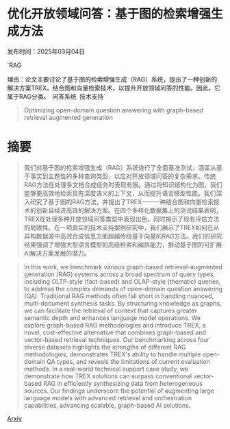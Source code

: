 # 优化开放领域问答：基于图的检索增强生成方法

发布时间：2025年03月04日

`RAG

理由：论文主要讨论了基于图的检索增强生成（RAG）系统，提出了一种创新的解决方案TREX，结合图和向量检索技术，以提升开放领域问答的性能。因此，它属于RAG分类。` `问答系统` `技术支持`

> Optimizing open-domain question answering with graph-based retrieval augmented generation

# 摘要

> 我们对基于图的检索增强生成（RAG）系统进行了全面基准测试，涵盖从基于事实到主题性的多种查询类型，以应对开放领域问答的复杂需求。传统RAG方法在处理多文档合成任务时表现有限。通过将知识结构化为图，我们能够更高效地检索具有深度语义的上下文，从而提升语言模型性能。我们深入研究了基于图的RAG方法，并提出了TREX——一种结合图和向量检索技术的创新且经济高效的解决方案。在四个多样化数据集上的测试结果表明，TREX在处理多种开放领域问答类型中表现出色，同时揭示了现有评估方法的局限性。在一项真实的技术支持案例研究中，我们展示了TREX如何在从异构数据源中高效合成信息方面超越传统基于向量的RAG方法。我们的研究结果强调了增强大型语言模型的高级检索和编排能力，推动基于图的可扩展AI解决方案发展的潜力。

> In this work, we benchmark various graph-based retrieval-augmented generation (RAG) systems across a broad spectrum of query types, including OLTP-style (fact-based) and OLAP-style (thematic) queries, to address the complex demands of open-domain question answering (QA). Traditional RAG methods often fall short in handling nuanced, multi-document synthesis tasks. By structuring knowledge as graphs, we can facilitate the retrieval of context that captures greater semantic depth and enhances language model operations. We explore graph-based RAG methodologies and introduce TREX, a novel, cost-effective alternative that combines graph-based and vector-based retrieval techniques. Our benchmarking across four diverse datasets highlights the strengths of different RAG methodologies, demonstrates TREX's ability to handle multiple open-domain QA types, and reveals the limitations of current evaluation methods.
  In a real-world technical support case study, we demonstrate how TREX solutions can surpass conventional vector-based RAG in efficiently synthesizing data from heterogeneous sources. Our findings underscore the potential of augmenting large language models with advanced retrieval and orchestration capabilities, advancing scalable, graph-based AI solutions.

[Arxiv](https://arxiv.org/abs/2503.02922)